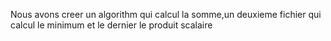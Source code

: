 Nous avons creer un algorithm  qui calcul la somme,un deuxieme fichier qui calcul le minimum et le dernier le produit scalaire 
